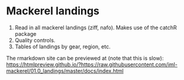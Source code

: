 # Mackerel landings

1. Read in all mackerel landings (ziff, nafo). Makes use of the catchR package
2. Quality controls.
3. Tables of landings by gear, region, etc.


The rmarkdown site can be previewed at (note that this is slow):
https://htmlpreview.github.io/?https://raw.githubusercontent.com/iml-mackerel/01.0_landings/master/docs/index.html


